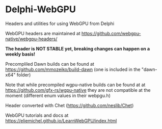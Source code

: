 # Delphi-WebGPU

Headers and utilities for using WebGPU from Delphi

WebGPU headers are maintained at https://github.com/webgpu-native/webgpu-headers/

**The header is NOT STABLE yet, breaking changes can happen on a weekly basis!**


Precompliled Dawn builds can be found at https://github.com/mmozeiko/build-dawn
(one is included in the "dawn-x64" folder)

Note that while precompiled wgpu-native builds can be found at at https://github.com/gfx-rs/wgpu-native they are not compatible at the moment (different enum values in their webpgu.h)

Header converted with Chet (https://github.com/neslib/Chet)

WebGPU tutorials and docs at https://eliemichel.github.io/LearnWebGPU/index.html
